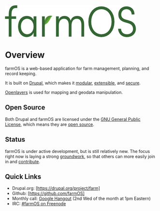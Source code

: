 ![farmOS](/img/farmOS.png)

# Overview

farmOS is a web-based application for farm management, planning, and record
keeping.

It is built on [Drupal], which makes it [modular], [extensible], and [secure].

[Openlayers] is used for mapping and geodata manipulation.

## Open Source

Both Drupal and farmOS are licensed under the [GNU General Public License],
which means they are [open source].

## Status

farmOS is under active development, but is still relatively new. The focus right
now is laying a strong [groundwork], so that others can more easily join in and
[contribute].

## Quick Links

* Drupal.org: [https://drupal.org/project/farm]
* Github: [https://github.com/farmOS]
* Monthly call: [Google Hangout] (2nd Wed of the month at 1pm Eastern)
* IRC: [#farmOS on Freenode]

[Drupal]: https://drupal.org
[modular]: http://en.wikipedia.org/wiki/Modular_programming
[extensible]: https://www.drupal.org/download
[secure]: http://www.drupal.org/documentation/is-drupal-secure
[Openlayers]: http://openlayers.org
[GNU General Public License]: http://www.gnu.org/copyleft/gpl.html
[open source]: http://en.wikipedia.org/wiki/Open_source
[groundwork]: /development/architecture
[contribute]: /contribute
[https://drupal.org/project/farm]: https://drupal.org/project/farm
[https://github.com/farmOS]: https://github.com/farmOS
[Google Hangout]: https://plus.google.com/hangouts/_/farmier.com/farmos-monthly
[#farmOS on Freenode]: http://webchat.freenode.net/?channels=#farmOS

